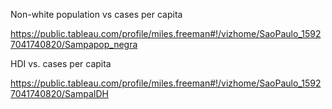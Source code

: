 Non-white population vs cases per capita

https://public.tableau.com/profile/miles.freeman#!/vizhome/SaoPaulo_15927041740820/Sampapop_negra

HDI vs. cases per capita

https://public.tableau.com/profile/miles.freeman#!/vizhome/SaoPaulo_15927041740820/SampaIDH
